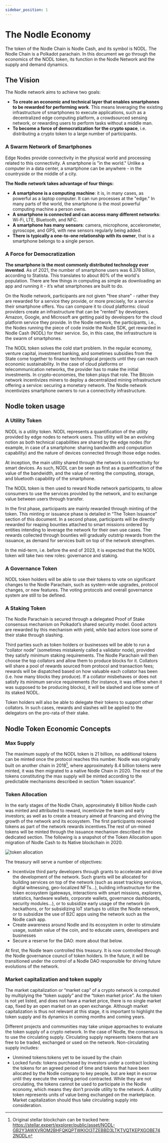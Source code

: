 ```yaml
---
sidebar_position: 1
---
```


# The Nodle Economy
The token of the Nodle Chain is Nodle Cash, and its symbol is NODL. The Nodle Chain is a Polkadot parachain. In this document we go through the economics of the NODL token, its function in the Nodle Network and the supply and demand dynamics.



## The Vision

The Nodle network aims to achieve two goals:
- **To create an economic and technical layer that enables smartphones to be rewarded for performing work**. This means leveraging the existing infrastructure of smartphones to execute applications, such as a decentralized edge computing platform, a crowdsourced sensing network, or rewarding users to perform tasks without a middle man.
- **To become a force of democratization for the crypto space**, i.e. distributing a crypto token to a large number of participants.

### A Swarm Network of Smartphones
Edge Nodes provide connectivity in the physical world and processing related to this connectivity. A smartphone is "in the world." Unlike a computer in a data center, a smartphone can be anywhere - in the countryside or the middle of a city.

**The Nodle network takes advantage of four things:**
- **A smartphone is a computing machine**: it is, in many cases, as powerful as a laptop computer. It can run processes at the "edge." In many parts of the world, the smartphone is the most powerful computing machine a person owns.
- **A smartphone is connected and can access many different networks**: Wi-Fi, LTE, Bluetooth, and NFC.
- **A smartphone has many sensors**: camera, microphone, accelerometer, gyroscope, and GPS, with new sensors regularly being added.
- **There is typically a one-to-one relationship with its owner**, that is a smartphone belongs to a single person.

### A Force for Democratization
**The smartphone is the most commonly distributed technology ever invented**. As of 2021, the number of smartphone users was 6.378 billion, according to Statista. This translates to about 80% of the world's population. There are few things in computing as simple as downloading an app and running it - it’s what smartphones are built to do.

On the Nodle network, participants are not given "free share" - rather they are rewarded for a service they provide, or more precisely, for a service their smartphone offers.
You can compare it to cloud platforms: cloud providers create an infrastructure that can be "rented" by developers. Amazon, Google, and Microsoft are getting paid by developers for the cloud platform service they provide. In the Nodle network, the participants, i.e., the Nodes running the piece of code inside the Nodle SDK, get rewarded in Nodle Cash (NODL) for their service. So, in this case, the infrastructure is the swarm of smartphones.

The NODL token solves the cold start problem. In the regular economy, venture capital, investment banking, and sometimes subsidies from the State come together to finance technological projects until they can reach economic sustainability. In the case of cloud platforms or telecommunication networks, the provider has to make the initial investments. 
In crypto-economies, the token plays that role. The Bitcoin network incentivizes miners to deploy a decentralized mining infrastructure offering a service: securing a monetary network. The Nodle network incentivizes smartphone owners to run a connectivity infrastructure.

## Nodle token usage

### A Utility Token

NODL is a utility token. NODL represents a quantification of the utility provided by edge nodes to network users. This utility will be an evolving notion as both technical capabilities are shared by the edge nodes (for example, in case of a smartphone: sharing bandwidth and computation capability) and the nature of devices connected through those edge nodes. 

At inception, the main utility shared through the network is connectivity for smart devices. As such, NODL can be seen as first as a quantification of the value of the bandwidth, and the value of renting the computing, storage, and bluetooth capability of the smartphone.

The NODL token is then used to reward Nodle network participants, to allow consumers to use the services provided by the network, and to exchange value between users through transfer.

In the first phase, participants are mainly rewarded through minting of the token. This minting or issuance phase is detailed in “The Token Issuance” section of this document. In a second phase, participants will be directly rewarded for reaping bounties attached to smart missions ordered by entities intending to leverage the network for their own use cases. The rewards collected through bounties will gradually outstrip rewards from the issuance, as demand for services built on top of the network strengthen.

In the mid-term, i.e. before the end of 2023, it is expected that the NODL token will take two new roles: governance and staking.

### A Governance Token

NODL token holders will be able to use their tokens to vote on significant changes to the Nodle Parachain, such as system-wide upgrades, protocol changes, or new features. The voting protocols and overall governance system are still to be defined.

### A Staking Token

The Nodle Parachain is secured through a delegated Proof of Stake consensus mechanism on Polkadot’s shared security model. Good actors are rewarded by this mechanism with yield, while bad actors lose some of their stake through slashing.

Third parties such as token holders or businesses will be able to run a “collator node” (sometimes mistakenly called a validator node), provided they satisfy minimum staking requirements. The Nodle Parachain will then choose the top collators and allow them to produce blocks for it. Collators will share a pool of rewards sourced from protocol and transaction fees; rewards will be dispatched based on how valuable each collator has been (i.e. how many blocks they produce). If a collator misbehaves or does not satisfy its minimum service requirements (for instance, it was offline when it was supposed to be producing blocks), it will be slashed and lose some of its staked NODL.

Token holders will also be able to delegate their tokens to support other collators. In such cases, rewards and slashes will be applied to the delegators on the pro-rata of their stake.

## Nodle Token Economic Concepts

### Max Supply

The maximum supply of the NODL token is 21 billion, no additional tokens can be minted once the protocol reaches this number. Nodle was originally built on another chain in 2018[^1], where approximately 8.4 billion tokens were minted, it was then migrated to a native Nodle Chain in 2020. The rest of the tokens constituting the max supply will be minted according to the predictable mechanisms described in section “token issuance”.
[^1]: Original stellar blockchain can be tracked here: https://stellar.expert/explorer/public/asset/NODL-GB2Y3AWXVROM2BHFQKQPTWKIOI3TZEBBD3LTKTVQTKEPXGOBE742NODL

### Token Allocation

In the early stages of the Nodle Chain, approximately 8 billion Nodle cash was minted and attributed to reward, incentivize the team and early investors; as well as to create a treasury aimed at financing and driving the growth of the network and its ecosystem. The first participants received tokens as part of the network rewards incentives.The rest of un-mined tokens will be minted through the issuance mechanism described in the dedicated section. 
The following is a snapshot of the Token Allocation upon migration of Nodle Cash to its Native blockchain in 2020. 

![token allocation](/img/docs/token/token_allocation.jpg)

The treasury will serve a number of objectives:
- Incentivize third party developers through grants to accelerate and drive the development of the network. Such grants will be allocated for building services on top of the network (such as asset tracking services, digital witnessing, geo-localized NFTs…), building infrastructure for the token ecosystem (gateways, interactions with smart missions, explorers, statistics, hardware wallets, corporate wallets, governance dashboards, security modules…), or to subsidize early usage of the network (in hackathons, or for subsidizing IoT startups to utilize the Nodle network, or to subsidize the use of  B2C apps using the network such as the Nodle cash app.
- Create awareness around Nodle and its ecosystem in order to stimulate usage, sustain value of the coin, and to educate users, developers and businesses
- Secure a reserve for the DAO: more about that below.

At first, the Nodle team controlled this treasury. It is now controlled through the Nodle governance council of token holders. In the future, it will be transitioned under the control of a Nodle DAO responsible for driving future evolutions of the network.

### Market capitalization and token supply

The market capitalization or “market cap” of a crypto network is computed by multiplying the “token supply” and the “token market price”. As the token is not yet listed, and does not have a market price, there is no single market cap, fixed by an open market on an open exchange. Although market capitalization is thus not relevant at this stage, it is important to highlight the token supply and its dynamics in coming months and coming years.

Different projects and communities may take unique approaches to evaluate the token supply of a crypto network. In the case of Nodle, the consensus is to use the circulating supply. Circulating supply represents tokens that are free to be traded, exchanged or used on the network. Non-circulating supply includes:

- Unmined tokens:tokens yet to be issued by the chain
- Locked funds: tokens purchased by investors under a contract locking the tokens for an agreed period of time and tokens that have been allocated by the Nodle company to key people, but are kept in escrow until they execute the vesting period contracted. While they are not circulating, the tokens cannot be used to participate in the Nodle economy, which means they don’t provide utility to the network. A utility token represents units of value being exchanged on the marketplace. Market capitalization should thus take circulating supply into consideration.

